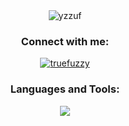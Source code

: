 <div align="center">
  <img src="https://komarev.com/ghpvc/?username=yzzuf&label=Profile%20views&color=0e75b6&style=flat" alt="yzzuf" />
</div>

<div align="center">
  <h3>Connect with me:</h3>
  <a href="https://discord.gg/Kdycu4r5"><img src="https://skillicons.dev/icons?i=discord" alt="truefuzzy"/></a>
</div>

<div align="center">
  <h3>Languages and Tools:</h3>
  <img src="https://skillicons.dev/icons?i=react,html,css,php,java,mongodb,mysql,python,vscode" />
</div>
